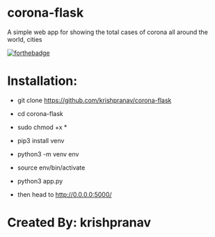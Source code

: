 # corona-flask
A simple web app for showing the total cases of corona all around the world, cities

[![forthebadge](https://forthebadge.com/images/badges/made-with-python.svg)](https://forthebadge.com)

# Installation:
- git clone https://github.com/krishpranav/corona-flask
- cd corona-flask
- sudo chmod +x *
- pip3 install venv
- python3 -m venv env
- source env/bin/activate
- python3 app.py

- then head to http://0.0.0.0:5000/

# Created By: krishpranav 
